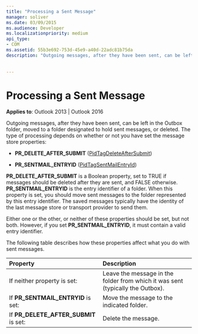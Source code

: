 ```yaml
---
title: "Processing a Sent Message"
manager: soliver
ms.date: 03/09/2015
ms.audience: Developer
ms.localizationpriority: medium
api_type:
- COM
ms.assetid: 55b3e692-753d-45e9-a40d-22adc81b75da
description: "Outgoing messages, after they have been sent, can be left in the Outbox folder, moved to a folder designated to hold sent messages, or deleted."
 
 
---
```


# Processing a Sent Message

  
  
**Applies to**: Outlook 2013 | Outlook 2016 
  
Outgoing messages, after they have been sent, can be left in the Outbox folder, moved to a folder designated to hold sent messages, or deleted. The type of processing depends on whether or not you have set the message store properties:
  
- **PR_DELETE_AFTER_SUBMIT** ([PidTagDeleteAfterSubmit](pidtagdeleteaftersubmit-canonical-property.md)) 
    
- **PR_SENTMAIL_ENTRYID** ([PidTagSentMailEntryId](pidtagsentmailentryid-canonical-property.md)) 
    
 **PR_DELETE_AFTER_SUBMIT** is a Boolean property, set to TRUE if messages should be deleted after they are sent, and FALSE otherwise. **PR_SENTMAIL_ENTRYID** is the entry identifier of a folder. When this property is set, you should move sent messages to the folder represented by this entry identifier. The saved messages typically have the identity of the last message store or transport provider to send them. 
  
Either one or the other, or neither of these properties should be set, but not both. However, if you set **PR_SENTMAIL_ENTRYID**, it must contain a valid entry identifier. 
  
The following table describes how these properties affect what you do with sent messages.
  
|Property |Description |
|:-----|:-----|
|If neither property is set:  <br/> |Leave the message in the folder from which it was sent (typically the Outbox). |
|If **PR_SENTMAIL_ENTRYID** is set:  <br/> |Move the message to the indicated folder. |
|If **PR_DELETE_AFTER_SUBMIT** is set:  <br/> |Delete the message. |
   

